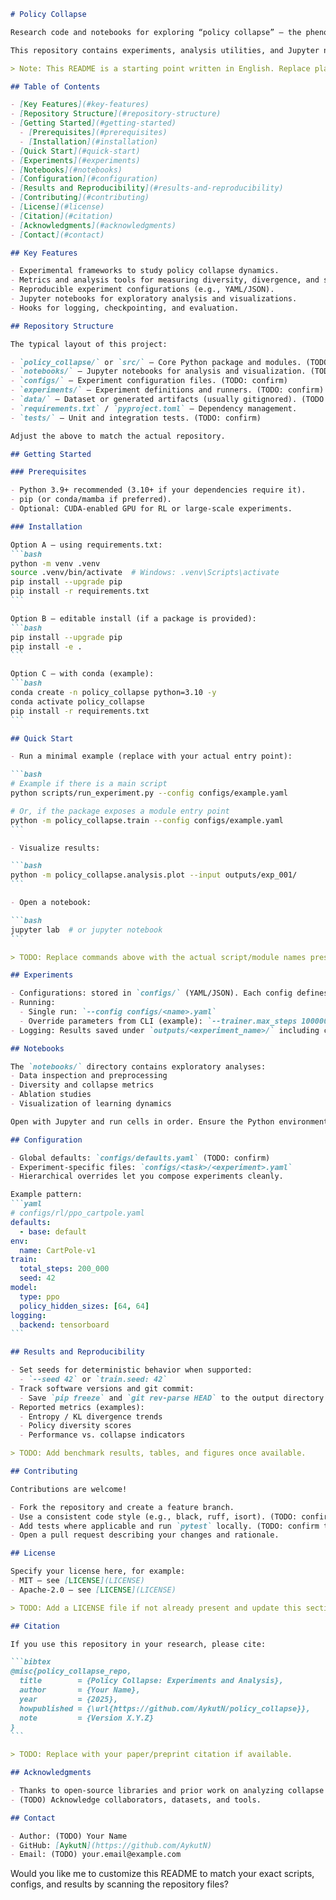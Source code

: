 ````markdown name=README.md
# Policy Collapse

Research code and notebooks for exploring “policy collapse” — the phenomenon where learned policies degenerate, lose diversity, or converge to suboptimal behavior — in machine learning settings such as reinforcement learning and/or generative modeling.

This repository contains experiments, analysis utilities, and Jupyter notebooks to reproduce results and probe mitigation strategies.

> Note: This README is a starting point written in English. Replace placeholders (TODO) with project-specific details after verifying the repository structure and scripts.

## Table of Contents

- [Key Features](#key-features)
- [Repository Structure](#repository-structure)
- [Getting Started](#getting-started)
  - [Prerequisites](#prerequisites)
  - [Installation](#installation)
- [Quick Start](#quick-start)
- [Experiments](#experiments)
- [Notebooks](#notebooks)
- [Configuration](#configuration)
- [Results and Reproducibility](#results-and-reproducibility)
- [Contributing](#contributing)
- [License](#license)
- [Citation](#citation)
- [Acknowledgments](#acknowledgments)
- [Contact](#contact)

## Key Features

- Experimental frameworks to study policy collapse dynamics.
- Metrics and analysis tools for measuring diversity, divergence, and stability.
- Reproducible experiment configurations (e.g., YAML/JSON).
- Jupyter notebooks for exploratory analysis and visualizations.
- Hooks for logging, checkpointing, and evaluation.

## Repository Structure

The typical layout of this project:

- `policy_collapse/` or `src/` — Core Python package and modules. (TODO: confirm actual path)
- `notebooks/` — Jupyter notebooks for analysis and visualization. (TODO: confirm)
- `configs/` — Experiment configuration files. (TODO: confirm)
- `experiments/` — Experiment definitions and runners. (TODO: confirm)
- `data/` — Dataset or generated artifacts (usually gitignored). (TODO: confirm)
- `requirements.txt` / `pyproject.toml` — Dependency management.
- `tests/` — Unit and integration tests. (TODO: confirm)

Adjust the above to match the actual repository.

## Getting Started

### Prerequisites

- Python 3.9+ recommended (3.10+ if your dependencies require it).
- pip (or conda/mamba if preferred).
- Optional: CUDA-enabled GPU for RL or large-scale experiments.

### Installation

Option A — using requirements.txt:
```bash
python -m venv .venv
source .venv/bin/activate  # Windows: .venv\Scripts\activate
pip install --upgrade pip
pip install -r requirements.txt
```

Option B — editable install (if a package is provided):
```bash
pip install --upgrade pip
pip install -e .
```

Option C — with conda (example):
```bash
conda create -n policy_collapse python=3.10 -y
conda activate policy_collapse
pip install -r requirements.txt
```

## Quick Start

- Run a minimal example (replace with your actual entry point):

```bash
# Example if there is a main script
python scripts/run_experiment.py --config configs/example.yaml

# Or, if the package exposes a module entry point
python -m policy_collapse.train --config configs/example.yaml
```

- Visualize results:

```bash
python -m policy_collapse.analysis.plot --input outputs/exp_001/
```

- Open a notebook:

```bash
jupyter lab  # or jupyter notebook
```

> TODO: Replace commands above with the actual script/module names present in this repository.

## Experiments

- Configurations: stored in `configs/` (YAML/JSON). Each config defines environment, model, optimizer, training schedule, logging, and evaluation settings.
- Running:
  - Single run: `--config configs/<name>.yaml`
  - Override parameters from CLI (example): `--trainer.max_steps 100000 --env.name CartPole-v1`
- Logging: Results saved under `outputs/<experiment_name>/` including checkpoints, metrics, and plots. (TODO: confirm paths)

## Notebooks

The `notebooks/` directory contains exploratory analyses:
- Data inspection and preprocessing
- Diversity and collapse metrics
- Ablation studies
- Visualization of learning dynamics

Open with Jupyter and run cells in order. Ensure the Python environment matches your installed dependencies.

## Configuration

- Global defaults: `configs/defaults.yaml` (TODO: confirm)
- Experiment-specific files: `configs/<task>/<experiment>.yaml`
- Hierarchical overrides let you compose experiments cleanly.

Example pattern:
```yaml
# configs/rl/ppo_cartpole.yaml
defaults:
  - base: default
env:
  name: CartPole-v1
train:
  total_steps: 200_000
  seed: 42
model:
  type: ppo
  policy_hidden_sizes: [64, 64]
logging:
  backend: tensorboard
```

## Results and Reproducibility

- Set seeds for deterministic behavior when supported:
  - `--seed 42` or `train.seed: 42`
- Track software versions and git commit:
  - Save `pip freeze` and `git rev-parse HEAD` to the output directory.
- Reported metrics (examples):
  - Entropy / KL divergence trends
  - Policy diversity scores
  - Performance vs. collapse indicators

> TODO: Add benchmark results, tables, and figures once available.

## Contributing

Contributions are welcome!

- Fork the repository and create a feature branch.
- Use a consistent code style (e.g., black, ruff, isort). (TODO: confirm tools)
- Add tests where applicable and run `pytest` locally. (TODO: confirm test setup)
- Open a pull request describing your changes and rationale.

## License

Specify your license here, for example:
- MIT — see [LICENSE](LICENSE)
- Apache-2.0 — see [LICENSE](LICENSE)

> TODO: Add a LICENSE file if not already present and update this section accordingly.

## Citation

If you use this repository in your research, please cite:

```bibtex
@misc{policy_collapse_repo,
  title        = {Policy Collapse: Experiments and Analysis},
  author       = {Your Name},
  year         = {2025},
  howpublished = {\url{https://github.com/AykutN/policy_collapse}},
  note         = {Version X.Y.Z}
}
```

> TODO: Replace with your paper/preprint citation if available.

## Acknowledgments

- Thanks to open-source libraries and prior work on analyzing collapse phenomena in ML/RL.
- (TODO) Acknowledge collaborators, datasets, and tools.

## Contact

- Author: (TODO) Your Name
- GitHub: [AykutN](https://github.com/AykutN)
- Email: (TODO) your.email@example.com
````

Would you like me to customize this README to match your exact scripts, configs, and results by scanning the repository files?
